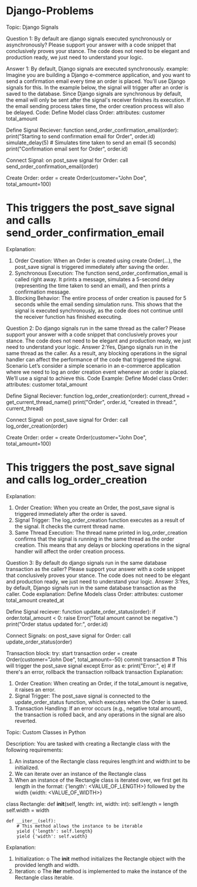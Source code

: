 # Django-Problems
Topic: Django Signals

Question 1: By default are django signals executed synchronously or asynchronously? Please support your answer with a code snippet that conclusively proves your stance. The code does not need to be elegant and production ready, we just need to understand your logic.

Answer 1: By default, Django signals are executed synchronously. 
example: Imagine you are building a Django e-commerce application, and you want to send a confirmation email every time an order is placed. You'll use Django signals for this.
In the example below, the signal will trigger after an order is saved to the database. Since Django signals are synchronous by default, the email will only be sent after the signal's receiver finishes its execution. If the email sending process takes time, the order creation process will also be delayed.
Code: 
Define Model
class Order:
    attributes:
        customer
        total_amount

Define Signal Reciever:
function send_order_confirmation_email(order):
    print("Starting to send confirmation email for Order", order.id)
    simulate_delay(5)  # Simulates time taken to send an email (5 seconds)
    print("Confirmation email sent for Order", order.id)

Connect Signal: 
on post_save signal for Order:
    call send_order_confirmation_email(order)

Create Order:
order = create Order(customer="John Doe", total_amount=100)
# This triggers the post_save signal and calls send_order_confirmation_email

Explanation:
1.	Order Creation: When an Order is created using create Order(...), the post_save signal is triggered immediately after saving the order.
2.	Synchronous Execution: The function send_order_confirmation_email is called right away. It prints a message, simulates a 5-second delay (representing the time taken to send an email), and then prints a confirmation message.
3.	Blocking Behavior: The entire process of order creation is paused for 5 seconds while the email sending simulation runs. This shows that the signal is executed synchronously, as the code does not continue until the receiver function has finished executing.


Question 2: Do django signals run in the same thread as the caller? Please support your answer with a code snippet that conclusively proves your stance. The code does not need to be elegant and production ready, we just need to understand your logic.
Answer 2:Yes, Django signals run in the same thread as the caller. As a result, any blocking operations in the signal handler can affect the performance of the code that triggered the signal.
Scenario
Let’s consider a simple scenario in an e-commerce application where we need to log an order creation event whenever an order is placed. We’ll use a signal to achieve this.
Code Example:
Define Model
class Order:
    attributes:
        customer
        total_amount

Define Signal Reciever:
function log_order_creation(order):
    current_thread = get_current_thread_name()
    print("Order", order.id, "created in thread:", current_thread)

Connect Signal:
on post_save signal for Order:
    call log_order_creation(order)

Create Order:
order = create Order(customer="John Doe", total_amount=100)
# This triggers the post_save signal and calls log_order_creation

Explanation:
1.	Order Creation: When you create an Order, the post_save signal is triggered immediately after the order is saved.
2.	Signal Trigger: The log_order_creation function executes as a result of the signal. It checks the current thread name.
3.	Same Thread Execution: The thread name printed in log_order_creation confirms that the signal is running in the same thread as the order creation. This means that any delays or blocking operations in the signal handler will affect the order creation process.


Question 3: By default do django signals run in the same database transaction as the caller? Please support your answer with a code snippet that conclusively proves your stance. The code does not need to be elegant and production ready, we just need to understand your logic.
Answer 3:Yes, by default, Django signals run in the same database transaction as the caller.
Code explanation: 
Define Models
class Order:
    attributes:
        customer
        total_amount
        created_at

Define Signal reciever:
function update_order_status(order):
    if order.total_amount < 0:
        raise Error("Total amount cannot be negative.")
    print("Order status updated for:", order.id)

Connect Signals:
on post_save signal for Order:
    call update_order_status(order)

Transaction block: 
try:
    start transaction
    order = create Order(customer="John Doe", total_amount=-50)
    commit transaction  # This will trigger the post_save signal
except Error as e:
    print("Error:", e)  # If there's an error, rollback the transaction
    rollback transaction
Explanation:
1.	Order Creation: When creating an Order, if the total_amount is negative, it raises an error.
2.	Signal Trigger: The post_save signal is connected to the update_order_status function, which executes when the Order is saved.
3.	Transaction Handling: If an error occurs (e.g., negative total amount), the transaction is rolled back, and any operations in the signal are also reverted.




Topic: Custom Classes in Python

Description: You are tasked with creating a Rectangle class with the following requirements:

1.	An instance of the Rectangle class requires length:int and width:int to be initialized.
2.	We can iterate over an instance of the Rectangle class 
3.	When an instance of the Rectangle class is iterated over, we first get its length in the format: {'length': <VALUE_OF_LENGTH>} followed by the width {width: <VALUE_OF_WIDTH>}

class Rectangle:
    def __init__(self, length: int, width: int):
        self.length = length
        self.width = width

    def __iter__(self):
        # This method allows the instance to be iterable
        yield {'length': self.length}
        yield {'width': self.width}

Explanation:
1.	Initialization:
o	The __init__ method initializes the Rectangle object with the provided length and width.
2.	Iteration:
o	The __iter__ method is implemented to make the instance of the Rectangle class iterable. 
